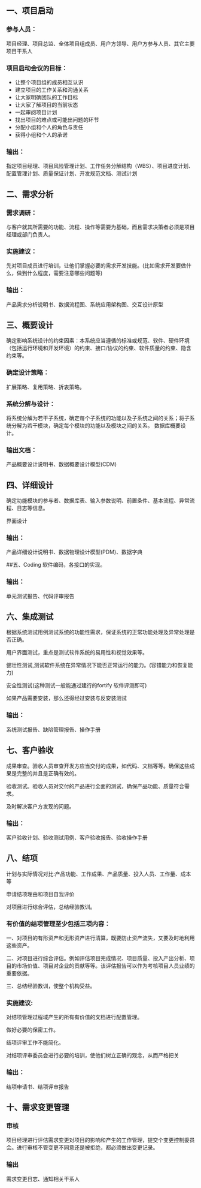 ## 一、项目启动
### 参与人员：

项目经理、项目总监、全体项目组成员、用户方领导、用户方参与人员、其它主要项目干系人

### 项目启动会议的目标：

- 让整个项目组的成员相互认识
- 建立项目的工作关系和沟通关系
- 让大家明确团队的工作目标
- 让大家了解项目的当前状态
- 一起审阅项目计划
- 找出项目的难点或可能出问题的环节
- 分配小组和个人的角色与责任
- 获得小组和个人的承诺

### 输出：

指定项目经理、项目风险管理计划、工作任务分解结构（WBS）、项目进度计划、配置管理计划、质量保证计划、开发规范文档、测试计划


## 二、需求分析
### 需求调研：
与客户就其所需要的功能、流程、操作等需要为基础，而且需求决策者必须是项目经理或部门负责人。
### 实施建议：

先对项目成员进行培训，让他们掌握必要的需求开发技能。(比如需求开发要做什么，做到什么程度，需要注意哪些问题等)
### 输出：

产品需求分析说明书、数据流程图、系统应用架构图、交互设计原型

## 三、概要设计
确定影响系统设计的约束因素：本系统应当遵循的标准或规范、软件、硬件环境（包括运行环境和开发环境）的约束、接口/协议的约束、软件质量的约束、隐含约束等。 

### 确定设计策略：
扩展策略、复用策略、折衷策略。

### 系统分解与设计：
将系统分解为若干子系统，确定每个子系统的功能以及子系统之间的关系；将子系统分解为若干模块，确定每个模块的功能以及模块之间的关系。 
数据库概要设计。

### 输出文档：
产品概要设计说明书、数据概要设计模型(CDM)

## 四、详细设计
确定功能模块的参与者、数据库表、输入参数说明、前置条件、基本流程、异常流程、日志等信息。

界面设计

### 输出：

产品详细设计说明书、数据物理设计模型(PDM)、数据字典

##五、Coding
软件编码，各接口的实现。

### 输出：

单元测试报告、代码评审报告
## 六、集成测试
根据系统测试用例测试系统的功能性需求，保证系统的正常功能处理及异常处理是否正确。
 
用户界面测试，重点是测试软件系统的易用性和视觉效果等。
 
健壮性测试,测试软件系统在异常情况下能否正常运行的能力。(容错能力和恢复能力) 

安全性测试(这种测试一般能通过建行的fortify 软件评测即可) 

如果产品需要安装，那么还得经过安装与反安装测试
### 输出：
系统测试报告、缺陷管理报告、操作手册

## 七、客户验收
成果审查。验收人员审查开发方应当交付的成果，如代码、文档等等。确保这些成果是完整的并且是正确有效的。 

验收测试。验收人员对交付的产品进行全面的测试，确保产品功能、质量符合需求。 

及时解决客户方发现的问题。
### 输出：

客户验收计划、验收测试用例、客户验收报告、验收操作手册

## 八、结项
计划与实际情况对比:产品功能、工作成果、产品质量、投入人员、工作量、成本等 

申请结项理由和项目自我评价 

对项目进行综合评估，总结经验教训。

### 有价值的结项管理至少包括三项内容： 
一、对项目的有形资产和无形资产进行清算，既要防止资产流失，又要及时地利用这些资产。
 
二、对项目进行综合评估。例如评估项目完成情况、项目质量、投入产出分析、项目的市场价值、项目对企业的贡献等等。该评估报告可以作为考核项目人员业绩的重要依据。 

三、总结经验教训，使整个机构受益。

### 实施建议: 
对结项管理过程域产生的所有有价值的文档进行配置管理。 

做好必要的保密工作。 

结项评审工作不能简化。 

对结项评审委员会进行必要的培训，使他们树立正确的观念，从而严格把关

### 输出： 
结项申请书、结项评审报告

## 十、需求变更管理
### 审核
项目经理进行评估需求变更对项目的影响和产生的工作管理，提交个变更控制委员会。进行审核不管变更不同意还是被拒绝，都必须做出变更记录。

### 输出
需求变更日志、通知相关干系人
